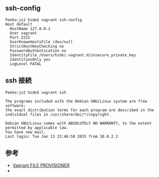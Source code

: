 ## ssh-config

~~~
Peeko:js2 hide$ vagrant ssh-config
Host default
  HostName 127.0.0.1
  User vagrant
  Port 2222
  UserKnownHostsFile /dev/null
  StrictHostKeyChecking no
  PasswordAuthentication no
  IdentityFile /Users/hide/.vagrant.d/insecure_private_key
  IdentitiesOnly yes
  LogLevel FATAL
~~~
  
## ssh 接続

~~~
Peeko:js2 hide$ vagrant ssh

The programs included with the Debian GNU/Linux system are free software;
the exact distribution terms for each program are described in the
individual files in /usr/share/doc/*/copyright.

Debian GNU/Linux comes with ABSOLUTELY NO WARRANTY, to the extent
permitted by applicable law.
You have new mail.
Last login: Tue Jan 13 23:46:58 2015 from 10.0.2.2
~~~


## 参考

- [Vagrant FILE PROVISIONER](http://docs.vagrantup.com/v2/provisioning/file.html)
- 